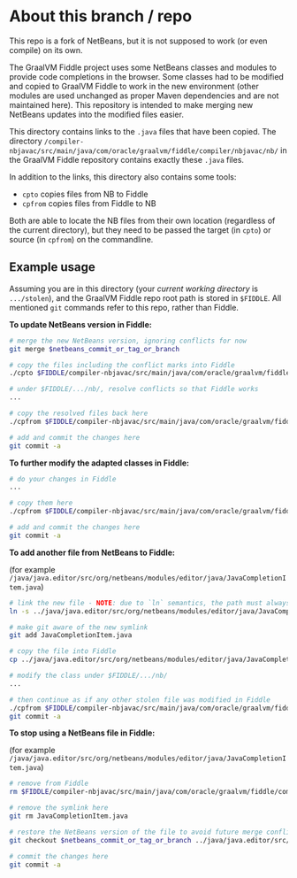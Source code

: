 # About this branch / repo

This repo is a fork of NetBeans, but it is not supposed to work (or even compile) on its own.

The GraalVM Fiddle project uses some NetBeans classes and modules to provide code completions in the browser.
Some classes had to be modified and copied to GraalVM Fiddle to work in the new environment
(other modules are used unchanged as proper Maven dependencies and are not maintained here).
This repository is intended to make merging new NetBeans updates into the modified files easier.

This directory contains links to the `.java` files that have been copied.
The directory `/compiler-nbjavac/src/main/java/com/oracle/graalvm/fiddle/compiler/nbjavac/nb/`
in the GraalVM Fiddle repository contains exactly these `.java` files.

In addition to the links, this directory also contains some tools:
- `cpto` copies files from NB to Fiddle
- `cpfrom` copies files from Fiddle to NB

Both are able to locate the NB files from their own location (regardless of the current directory),
but they need to be passed the target (in `cpto`) or source (in `cpfrom`) on the commandline.

## Example usage

Assuming you are in this directory (your *current working directory* is `.../stolen`),
and the GraalVM Fiddle repo root path is stored in `$FIDDLE`.
All mentioned `git` commands refer to this repo, rather than Fiddle.

**To update NetBeans version in Fiddle:**

```sh
# merge the new NetBeans version, ignoring conflicts for now
git merge $netbeans_commit_or_tag_or_branch

# copy the files including the conflict marks into Fiddle
./cpto $FIDDLE/compiler-nbjavac/src/main/java/com/oracle/graalvm/fiddle/compiler/nbjavac/nb/

# under $FIDDLE/.../nb/, resolve conflicts so that Fiddle works
...

# copy the resolved files back here
./cpfrom $FIDDLE/compiler-nbjavac/src/main/java/com/oracle/graalvm/fiddle/compiler/nbjavac/nb/

# add and commit the changes here
git commit -a
```

**To further modify the adapted classes in Fiddle:**

```sh
# do your changes in Fiddle
...

# copy them here
./cpfrom $FIDDLE/compiler-nbjavac/src/main/java/com/oracle/graalvm/fiddle/compiler/nbjavac/nb/

# add and commit the changes here
git commit -a
```

**To add another file from NetBeans to Fiddle:**

(for example `/java/java.editor/src/org/netbeans/modules/editor/java/JavaCompletionItem.java`)

```sh
# link the new file - NOTE: due to `ln` semantics, the path must always be relative to /stolen/, not the current directory
ln -s ../java/java.editor/src/org/netbeans/modules/editor/java/JavaCompletionItem.java .

# make git aware of the new symlink
git add JavaCompletionItem.java

# copy the file into Fiddle
cp ../java/java.editor/src/org/netbeans/modules/editor/java/JavaCompletionItem.java $FIDDLE/compiler-nbjavac/src/main/java/com/oracle/graalvm/fiddle/compiler/nbjavac/nb/

# modify the class under $FIDDLE/.../nb/
...

# then continue as if any other stolen file was modified in Fiddle
./cpfrom $FIDDLE/compiler-nbjavac/src/main/java/com/oracle/graalvm/fiddle/compiler/nbjavac/nb/
git commit -a
```

**To stop using a NetBeans file in Fiddle:**

(for example `/java/java.editor/src/org/netbeans/modules/editor/java/JavaCompletionItem.java`)

```sh
# remove from Fiddle
rm $FIDDLE/compiler-nbjavac/src/main/java/com/oracle/graalvm/fiddle/compiler/nbjavac/nb/JavaCompletionItem.java

# remove the symlink here
git rm JavaCompletionItem.java

# restore the NetBeans version of the file to avoid future merge conflicts - the commit/tag/branch should be the latest revision of original NB merged into the current HEAD
git checkout $netbeans_commit_or_tag_or_branch ../java/java.editor/src/org/netbeans/modules/editor/java/JavaCompletionItem.java

# commit the changes here
git commit -a
```
